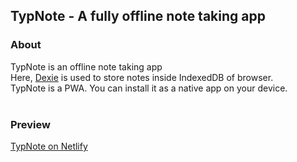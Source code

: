 ## TypNote - A fully offline note taking app

### About

TypNote is an offline note taking app <br>
Here, [Dexie](https://dexie.org/) is used to store notes inside IndexedDB of browser. <br>
TypNote is a PWA. You can install it as a native app on your device. <br><br>


### Preview
[TypNote on Netlify](https://typnote.netlify.app)

